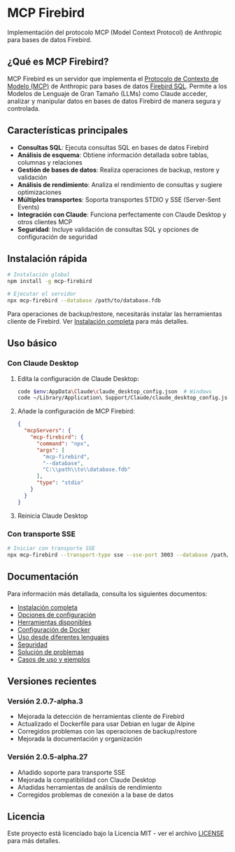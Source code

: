 # MCP Firebird

Implementación del protocolo MCP (Model Context Protocol) de Anthropic para bases de datos Firebird.

## ¿Qué es MCP Firebird?

MCP Firebird es un servidor que implementa el [Protocolo de Contexto de Modelo (MCP)](https://github.com/anthropics/anthropic-cookbook/tree/main/model_context_protocol) de Anthropic para bases de datos [Firebird SQL](https://firebirdsql.org/). Permite a los Modelos de Lenguaje de Gran Tamaño (LLMs) como Claude acceder, analizar y manipular datos en bases de datos Firebird de manera segura y controlada.

## Características principales

- **Consultas SQL**: Ejecuta consultas SQL en bases de datos Firebird
- **Análisis de esquema**: Obtiene información detallada sobre tablas, columnas y relaciones
- **Gestión de bases de datos**: Realiza operaciones de backup, restore y validación
- **Análisis de rendimiento**: Analiza el rendimiento de consultas y sugiere optimizaciones
- **Múltiples transportes**: Soporta transportes STDIO y SSE (Server-Sent Events)
- **Integración con Claude**: Funciona perfectamente con Claude Desktop y otros clientes MCP
- **Seguridad**: Incluye validación de consultas SQL y opciones de configuración de seguridad

## Instalación rápida

```bash
# Instalación global
npm install -g mcp-firebird

# Ejecutar el servidor
npx mcp-firebird --database /path/to/database.fdb
```

Para operaciones de backup/restore, necesitarás instalar las herramientas cliente de Firebird. Ver [Instalación completa](./docs/installation.md) para más detalles.

## Uso básico

### Con Claude Desktop

1. Edita la configuración de Claude Desktop:
   ```bash
   code $env:AppData\Claude\claude_desktop_config.json  # Windows
   code ~/Library/Application\ Support/Claude/claude_desktop_config.json  # macOS
   ```

2. Añade la configuración de MCP Firebird:
   ```json
   {
     "mcpServers": {
       "mcp-firebird": {
         "command": "npx",
         "args": [
           "mcp-firebird",
           "--database",
           "C:\\path\\to\\database.fdb"
         ],
         "type": "stdio"
       }
     }
   }
   ```

3. Reinicia Claude Desktop

### Con transporte SSE

```bash
# Iniciar con transporte SSE
npx mcp-firebird --transport-type sse --sse-port 3003 --database /path/to/database.fdb
```

## Documentación

Para información más detallada, consulta los siguientes documentos:

- [Instalación completa](./docs/installation.md)
- [Opciones de configuración](./docs/configuration.md)
- [Herramientas disponibles](./docs/tools.md)
- [Configuración de Docker](./docs/docker.md)
- [Uso desde diferentes lenguajes](./docs/clients.md)
- [Seguridad](./docs/security.md)
- [Solución de problemas](./docs/troubleshooting.md)
- [Casos de uso y ejemplos](./docs/use-cases.md)

## Versiones recientes

### Versión 2.0.7-alpha.3

- Mejorada la detección de herramientas cliente de Firebird
- Actualizado el Dockerfile para usar Debian en lugar de Alpine
- Corregidos problemas con las operaciones de backup/restore
- Mejorada la documentación y organización

### Versión 2.0.5-alpha.27

- Añadido soporte para transporte SSE
- Mejorada la compatibilidad con Claude Desktop
- Añadidas herramientas de análisis de rendimiento
- Corregidos problemas de conexión a la base de datos

## Licencia

Este proyecto está licenciado bajo la Licencia MIT - ver el archivo [LICENSE](LICENSE) para más detalles.
